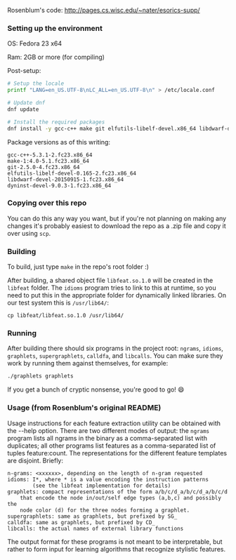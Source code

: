 Rosenblum's code: http://pages.cs.wisc.edu/~nater/esorics-supp/


### Setting up the environment
OS: Fedora 23 x64

Ram: 2GB or more (for compiling)

Post-setup:
```sh
# Setup the locale
printf "LANG=en_US.UTF-8\nLC_ALL=en_US.UTF-8\n" > /etc/locale.conf

# Update dnf
dnf update

# Install the required packages
dnf install -y gcc-c++ make git elfutils-libelf-devel.x86_64 libdwarf-devel dyninst-devel
```

Package versions as of this writing:
```
gcc-c++-5.3.1-2.fc23.x86_64
make-1:4.0-5.1.fc23.x86_64
git-2.5.0-4.fc23.x86_64
elfutils-libelf-devel-0.165-2.fc23.x86_64
libdwarf-devel-20150915-1.fc23.x86_64
dyninst-devel-9.0.3-1.fc23.x86_64
```
### Copying over this repo
You can do this any way you want, but if you're not planning on making any changes it's probably easiest to download the repo as a .zip file and copy it over using `scp`.

### Building
To build, just type `make` in the repo's root folder :)

After building, a shared object file `libfeat.so.1.0` will be created in the `libfeat` folder. The `idioms` program tries to link to this at runtime, so you need to put this in the appropriate folder for dynamically linked libraries. On our test system this is `/usr/lib64/`:

```
cp libfeat/libfeat.so.1.0 /usr/lib64/
```

### Running
After building there should six programs in the project root: `ngrams`, `idioms`, `graphlets`, `supergraphlets`, `calldfa`, and `libcalls`. You can make sure they work by running them against themselves, for example:
```sh
./graphlets graphlets
```
If you get a bunch of cryptic nonsense, you're good to go! :smile:

### Usage (from Rosenblum's original README)

Usage instructions for each feature extraction utility can be obtained with the
--help option. There are two different modes of output: the `ngrams` program
lists all ngrams in the binary as a comma-separated list with duplicates; all
other programs list features as a comma-separated list of tuples feature:count. The representations for the different feature templates are disjoint. Briefly:

    n-grams: <xxxxxx>, depending on the length of n-gram requested
    idioms: I*, where * is a value encoding the instruction patterns 
            (see the libfeat implementation for details)
    graphlets: compact representations of the form a/b/c/d_a/b/c/d_a/b/c/d
        that encode the node in/out/self edge types (a,b,c) and possibly the
        node color (d) for the three nodes forming a graphlet.
    supergraphlets: same as graphlets, but prefixed by SG_
    calldfa: same as graphlets, but prefixed by CD_
    libcalls: the actual names of external library functions

The output format for these programs is not meant to be interpretable, but
rather to form input for learning algorithms that recognize stylistic
features.
